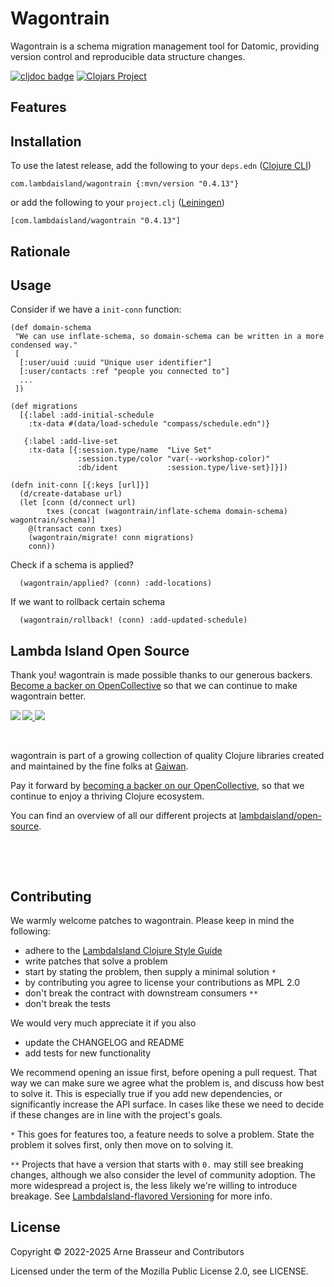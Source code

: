 # Wagontrain

Wagontrain is a schema migration management tool for Datomic, providing version control and reproducible data structure changes.

<!-- badges -->
[![cljdoc badge](https://cljdoc.org/badge/com.lambdaisland/wagontrain)](https://cljdoc.org/d/com.lambdaisland/wagontrain) [![Clojars Project](https://img.shields.io/clojars/v/com.lambdaisland/wagontrain.svg)](https://clojars.org/com.lambdaisland/wagontrain)
<!-- /badges -->



## Features

<!-- installation -->
## Installation

To use the latest release, add the following to your `deps.edn` ([Clojure CLI](https://clojure.org/guides/deps_and_cli))

```
com.lambdaisland/wagontrain {:mvn/version "0.4.13"}
```

or add the following to your `project.clj` ([Leiningen](https://leiningen.org/))

```
[com.lambdaisland/wagontrain "0.4.13"]
```
<!-- /installation -->

## Rationale

## Usage

Consider if we have a `init-conn` function:

```
(def domain-schema
 "We can use inflate-schema, so domain-schema can be written in a more condensed way."
 [
  [:user/uuid :uuid "Unique user identifier"]
  [:user/contacts :ref "people you connected to"]
  ...
 ])

(def migrations
  [{:label :add-initial-schedule
    :tx-data #(data/load-schedule "compass/schedule.edn")}

   {:label :add-live-set
    :tx-data [{:session.type/name  "Live Set"
               :session.type/color "var(--workshop-color)"
               :db/ident           :session.type/live-set}]}])

(defn init-conn [{:keys [url]}]
  (d/create-database url)
  (let [conn (d/connect url)
        txes (concat (wagontrain/inflate-schema domain-schema) wagontrain/schema)]
    @(transact conn txes) 
    (wagontrain/migrate! conn migrations)
    conn))
```

Check if a schema is applied?

```
  (wagontrain/applied? (conn) :add-locations)
```

If we want to rollback certain schema

```
  (wagontrain/rollback! (conn) :add-updated-schedule)
```

<!-- opencollective -->
## Lambda Island Open Source

Thank you! wagontrain is made possible thanks to our generous backers. [Become a
backer on OpenCollective](https://opencollective.com/lambda-island) so that we
can continue to make wagontrain better.

<a href="https://opencollective.com/lambda-island">
<img src="https://opencollective.com/lambda-island/organizations.svg?avatarHeight=46&width=800&button=false">
<img src="https://opencollective.com/lambda-island/individuals.svg?avatarHeight=46&width=800&button=false">
</a>
<img align="left" src="https://github.com/lambdaisland/open-source/raw/master/artwork/lighthouse_readme.png">

&nbsp;

wagontrain is part of a growing collection of quality Clojure libraries created and maintained
by the fine folks at [Gaiwan](https://gaiwan.co).

Pay it forward by [becoming a backer on our OpenCollective](http://opencollective.com/lambda-island),
so that we continue to enjoy a thriving Clojure ecosystem.

You can find an overview of all our different projects at [lambdaisland/open-source](https://github.com/lambdaisland/open-source).

&nbsp;

&nbsp;
<!-- /opencollective -->

<!-- contributing -->
## Contributing

We warmly welcome patches to wagontrain. Please keep in mind the following:

- adhere to the [LambdaIsland Clojure Style Guide](https://nextjournal.com/lambdaisland/clojure-style-guide)
- write patches that solve a problem 
- start by stating the problem, then supply a minimal solution `*`
- by contributing you agree to license your contributions as MPL 2.0
- don't break the contract with downstream consumers `**`
- don't break the tests

We would very much appreciate it if you also

- update the CHANGELOG and README
- add tests for new functionality

We recommend opening an issue first, before opening a pull request. That way we
can make sure we agree what the problem is, and discuss how best to solve it.
This is especially true if you add new dependencies, or significantly increase
the API surface. In cases like these we need to decide if these changes are in
line with the project's goals.

`*` This goes for features too, a feature needs to solve a problem. State the problem it solves first, only then move on to solving it.

`**` Projects that have a version that starts with `0.` may still see breaking changes, although we also consider the level of community adoption. The more widespread a project is, the less likely we're willing to introduce breakage. See [LambdaIsland-flavored Versioning](https://github.com/lambdaisland/open-source#lambdaisland-flavored-versioning) for more info.
<!-- /contributing -->

<!-- license -->
## License

Copyright &copy; 2022-2025 Arne Brasseur and Contributors

Licensed under the term of the Mozilla Public License 2.0, see LICENSE.
<!-- /license -->

